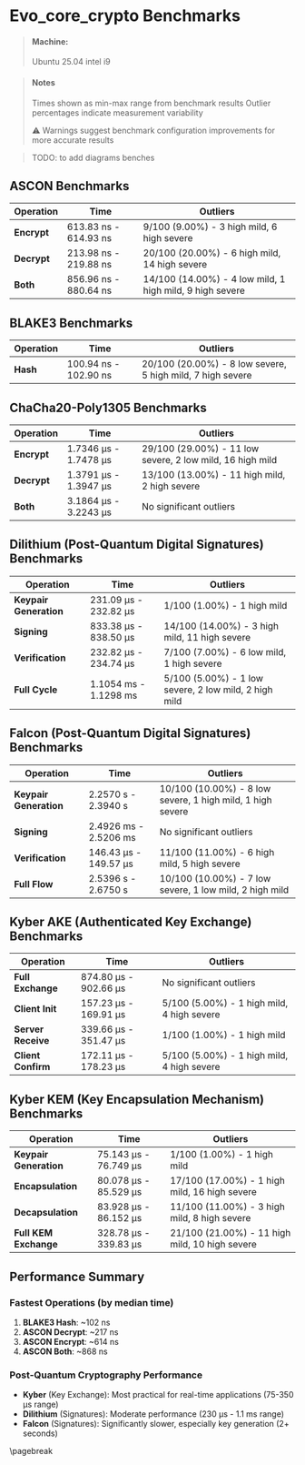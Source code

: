 # Evo_core_crypto Benchmarks
> #### Machine:
> Ubuntu 25.04 intel i9

> #### Notes
> Times shown as min-max range from benchmark results
> Outlier percentages indicate measurement variability
> 
> ⚠️ Warnings suggest benchmark configuration improvements for more accurate results

> TODO: to add diagrams benches

## ASCON Benchmarks

| Operation | Time | Outliers |
|-----------|------|----------|
| **Encrypt** | 613.83 ns - 614.93 ns | 9/100 (9.00%) - 3 high mild, 6 high severe |
| **Decrypt** | 213.98 ns - 219.88 ns | 20/100 (20.00%) - 6 high mild, 14 high severe |
| **Both** | 856.96 ns - 880.64 ns | 14/100 (14.00%) - 4 low mild, 1 high mild, 9 high severe |

## BLAKE3 Benchmarks

| Operation | Time | Outliers |
|-----------|------|----------|
| **Hash** | 100.94 ns - 102.90 ns | 20/100 (20.00%) - 8 low severe, 5 high mild, 7 high severe |

## ChaCha20-Poly1305 Benchmarks

| Operation | Time | Outliers |
|-----------|------|----------|
| **Encrypt** | 1.7346 µs - 1.7478 µs | 29/100 (29.00%) - 11 low severe, 2 low mild, 16 high mild |
| **Decrypt** | 1.3791 µs - 1.3947 µs | 13/100 (13.00%) - 11 high mild, 2 high severe |
| **Both** | 3.1864 µs - 3.2243 µs | No significant outliers |

## Dilithium (Post-Quantum Digital Signatures) Benchmarks

| Operation | Time | Outliers |
|-----------|------|----------|
| **Keypair Generation** | 231.09 µs - 232.82 µs | 1/100 (1.00%) - 1 high mild |
| **Signing** | 833.38 µs - 838.50 µs | 14/100 (14.00%) - 3 high mild, 11 high severe |
| **Verification** | 232.82 µs - 234.74 µs | 7/100 (7.00%) - 6 low mild, 1 high severe |
| **Full Cycle** | 1.1054 ms - 1.1298 ms | 5/100 (5.00%) - 1 low severe, 2 low mild, 2 high mild |

## Falcon (Post-Quantum Digital Signatures) Benchmarks

| Operation | Time | Outliers |
|-----------|------|----------|
| **Keypair Generation** | 2.2570 s - 2.3940 s | 10/100 (10.00%) - 8 low severe, 1 high mild, 1 high severe |
| **Signing** | 2.4926 ms - 2.5206 ms | No significant outliers |
| **Verification** | 146.43 µs - 149.57 µs | 11/100 (11.00%) - 6 high mild, 5 high severe |
| **Full Flow** | 2.5396 s - 2.6750 s | 10/100 (10.00%) - 7 low severe, 1 low mild, 2 high mild |

## Kyber AKE (Authenticated Key Exchange) Benchmarks

| Operation | Time | Outliers |
|-----------|------|----------|
| **Full Exchange** | 874.80 µs - 902.66 µs | No significant outliers |
| **Client Init** | 157.23 µs - 169.91 µs | 5/100 (5.00%) - 1 high mild, 4 high severe |
| **Server Receive** | 339.66 µs - 351.47 µs | 1/100 (1.00%) - 1 high mild |
| **Client Confirm** | 172.11 µs - 178.23 µs | 5/100 (5.00%) - 1 high mild, 4 high severe |

## Kyber KEM (Key Encapsulation Mechanism) Benchmarks

| Operation | Time | Outliers |
|-----------|------|----------|
| **Keypair Generation** | 75.143 µs - 76.749 µs | 1/100 (1.00%) - 1 high mild |
| **Encapsulation** | 80.078 µs - 85.529 µs | 17/100 (17.00%) - 1 high mild, 16 high severe |
| **Decapsulation** | 83.928 µs - 86.152 µs | 11/100 (11.00%) - 3 high mild, 8 high severe |
| **Full KEM Exchange** | 328.78 µs - 339.83 µs | 21/100 (21.00%) - 11 high mild, 10 high severe |

## Performance Summary

### Fastest Operations (by median time)
1. **BLAKE3 Hash**: ~102 ns
2. **ASCON Decrypt**: ~217 ns
3. **ASCON Encrypt**: ~614 ns
4. **ASCON Both**: ~868 ns

### Post-Quantum Cryptography Performance
- **Kyber** (Key Exchange): Most practical for real-time applications (75-350 µs range)
- **Dilithium** (Signatures): Moderate performance (230 µs - 1.1 ms range)
- **Falcon** (Signatures): Significantly slower, especially key generation (2+ seconds)

\pagebreak